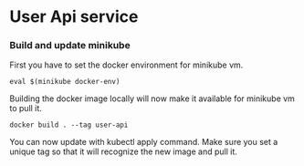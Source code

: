 # User Api service

### Build and update minikube

First you have to set the docker environment for minikube vm.

```
eval $(minikube docker-env)
```

Building the docker image locally will now make it available for minikube vm to pull it.

```
docker build . --tag user-api
```

You can now update with kubectl apply command. Make sure you set a unique tag so that it will recognize the new image and pull it.
